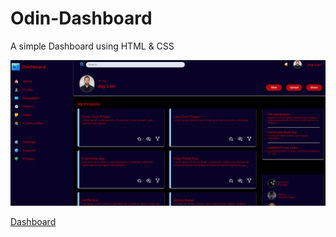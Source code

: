 # Odin-Dashboard
A simple Dashboard using HTML &amp; CSS

![Dashboard](Odin-Dashboard.png)

[Dashboard](https://7jay-lee7.github.io/Odin-Dashboard/)
